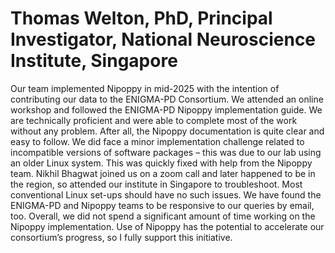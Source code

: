 # **Thomas Welton**, PhD, Principal Investigator, National Neuroscience Institute, Singapore
Our team implemented Nipoppy in mid-2025 with the intention of contributing our data to the ENIGMA-PD Consortium. We attended an online workshop and followed the ENIGMA-PD Nipoppy implementation guide. We are technically proficient and were able to complete most of the work without any problem. After all, the Nipoppy documentation is quite clear and easy to follow. We did face a minor implementation challenge related to incompatible versions of software packages – this was due to our lab using an older Linux system. This was quickly fixed with help from the Nipoppy team. Nikhil Bhagwat joined us on a zoom call and later happened to be in the region, so attended our institute in Singapore to troubleshoot. Most conventional Linux set-ups should have no such issues. We have found the ENIGMA-PD and Nipoppy teams to be responsive to our queries by email, too. Overall, we did not spend a significant amount of time working on the Nipoppy implementation. Use of Nipoppy has the potential to accelerate our consortium’s progress, so I fully support this initiative.